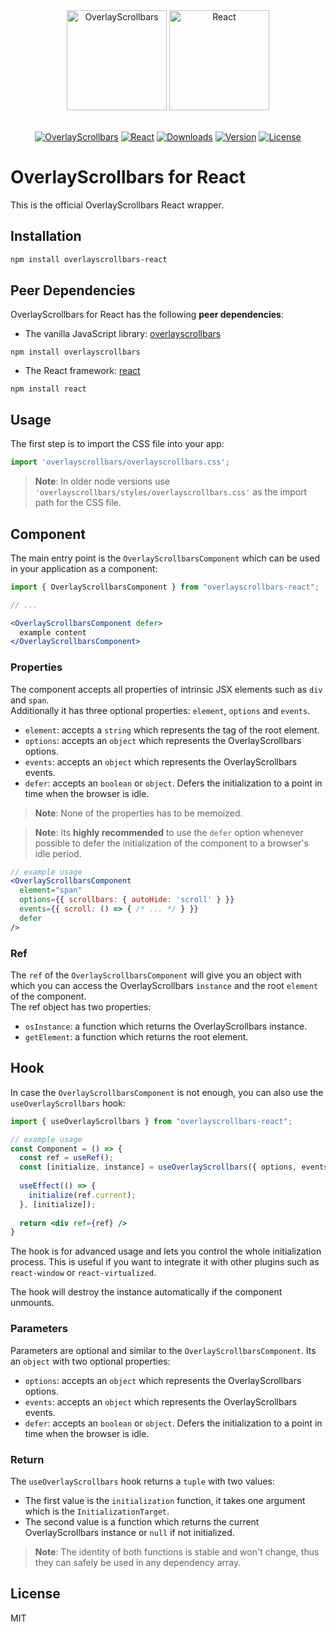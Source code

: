 <div align="center">
  <a href="https://kingsora.github.io/OverlayScrollbars"><img src="https://raw.githubusercontent.com/KingSora/OverlayScrollbars/master/logo/logo.png" width="160" height="160" alt="OverlayScrollbars"></a>
  <a href="https://reactjs.org"><img src="https://raw.githubusercontent.com/KingSora/OverlayScrollbars/master/packages/overlayscrollbars-react/logo.svg" width="160" height="160" alt="React"></a>
</div>
<br />
<div align="center">

  [![OverlayScrollbars](https://img.shields.io/badge/OverlayScrollbars-%5E2.0.0-338EFF?style=flat-square)](https://github.com/KingSora/OverlayScrollbars)
  [![React](https://img.shields.io/badge/React-%3E=16.8.0-61DAFB?style=flat-square&logo=React)](https://github.com/facebook/react/)
  [![Downloads](https://img.shields.io/npm/dt/overlayscrollbars-react.svg?style=flat-square)](https://www.npmjs.com/package/overlayscrollbars-react)
  [![Version](https://img.shields.io/npm/v/overlayscrollbars-react.svg?style=flat-square)](https://www.npmjs.com/package/overlayscrollbars-react)
  [![License](https://img.shields.io/github/license/kingsora/overlayscrollbars.svg?style=flat-square)](#)

</div>

# OverlayScrollbars for React

This is the official OverlayScrollbars React wrapper.

## Installation

```sh
npm install overlayscrollbars-react
```

## Peer Dependencies

OverlayScrollbars for React has the following **peer dependencies**:

- The vanilla JavaScript library: [overlayscrollbars](https://www.npmjs.com/package/overlayscrollbars)

```
npm install overlayscrollbars
```

- The React framework: [react](https://www.npmjs.com/package/react)

```
npm install react
```

## Usage

The first step is to import the CSS file into your app:
```ts
import 'overlayscrollbars/overlayscrollbars.css';
```

> __Note__: In older node versions use `'overlayscrollbars/styles/overlayscrollbars.css'` as the import path for the CSS file.

## Component

The main entry point is the `OverlayScrollbarsComponent` which can be used in your application as a component:

```jsx
import { OverlayScrollbarsComponent } from "overlayscrollbars-react";

// ...

<OverlayScrollbarsComponent defer>
  example content
</OverlayScrollbarsComponent>
```

### Properties

The component accepts all properties of intrinsic JSX elements such as `div` and `span`.  
Additionally it has three optional properties: `element`, `options` and `events`.

- `element`: accepts a `string` which represents the tag of the root element.
- `options`: accepts an `object` which represents the OverlayScrollbars options.
- `events`: accepts an `object` which represents the OverlayScrollbars events.
- `defer`: accepts an `boolean` or `object`. Defers the initialization to a point in time when the browser is idle.

> __Note__: None of the properties has to be memoized.

> __Note__: Its **highly recommended** to use the `defer` option whenever possible to defer the initialization of the component to a browser's idle period.

```jsx
// example usage
<OverlayScrollbarsComponent
  element="span"
  options={{ scrollbars: { autoHide: 'scroll' } }}
  events={{ scroll: () => { /* ... */ } }}
  defer
/>
```

### Ref

The `ref` of the `OverlayScrollbarsComponent` will give you an object with which you can access the OverlayScrollbars `instance` and the root `element` of the component.  
The ref object has two properties:

- `osInstance`: a function which returns the OverlayScrollbars instance.
- `getElement`: a function which returns the root element.

## Hook

In case the `OverlayScrollbarsComponent` is not enough, you can also use the `useOverlayScrollbars` hook:

```jsx
import { useOverlayScrollbars } from "overlayscrollbars-react";

// example usage
const Component = () => {
  const ref = useRef();
  const [initialize, instance] = useOverlayScrollbars({ options, events, defer });
  
  useEffect(() => {
    initialize(ref.current);
  }, [initialize]);
  
  return <div ref={ref} />
}
```

The hook is for advanced usage and lets you control the whole initialization process. This is useful if you want to integrate it with other plugins such as `react-window` or `react-virtualized`.

The hook will destroy the instance automatically if the component unmounts.

### Parameters

Parameters are optional and similar to the `OverlayScrollbarsComponent`.
Its an `object` with two optional properties:

- `options`: accepts an `object` which represents the OverlayScrollbars options.
- `events`: accepts an `object` which represents the OverlayScrollbars events.
- `defer`: accepts an `boolean` or `object`. Defers the initialization to a point in time when the browser is idle.

### Return

The `useOverlayScrollbars` hook returns a `tuple` with two values:

- The first value is the `initialization` function, it takes one argument which is the `InitializationTarget`.
- The second value is a function which returns the current OverlayScrollbars instance or `null` if not initialized.

> __Note__: The identity of both functions is stable and won't change, thus they can safely be used in any dependency array.

## License

MIT
